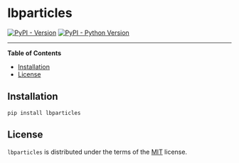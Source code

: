 # lbparticles

[![PyPI - Version](https://img.shields.io/pypi/v/lbparticles.svg)](https://pypi.org/project/lbparticles)
[![PyPI - Python Version](https://img.shields.io/pypi/pyversions/lbparticles.svg)](https://pypi.org/project/lbparticles)

-----

**Table of Contents**

- [Installation](#installation)
- [License](#license)

## Installation

```console
pip install lbparticles
```

## License

`lbparticles` is distributed under the terms of the [MIT](https://spdx.org/licenses/MIT.html) license.
